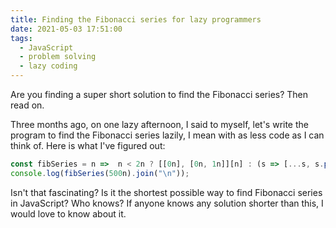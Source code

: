 ```yaml
---
title: Finding the Fibonacci series for lazy programmers
date: 2021-05-03 17:51:00
tags:
  - JavaScript
  - problem solving
  - lazy coding
---
```


Are you finding a super short solution to find the Fibonacci series? Then read on. 

Three months ago, on one lazy afternoon, I said to myself, let's write the program to find the Fibonacci series lazily, I mean with as less code as I can think of. Here is what I've figured out:

```javascript
const fibSeries = n =>  n < 2n ? [[0n], [0n, 1n]][n] : (s => [...s, s.pop() + s.pop()])(fibSeries(n - 1n));
console.log(fibSeries(500n).join("\n"));
```

Isn't that fascinating? Is it the shortest possible way to find Fibonacci series in JavaScript? Who knows? If anyone knows any solution shorter than this, I would love to know about it.
